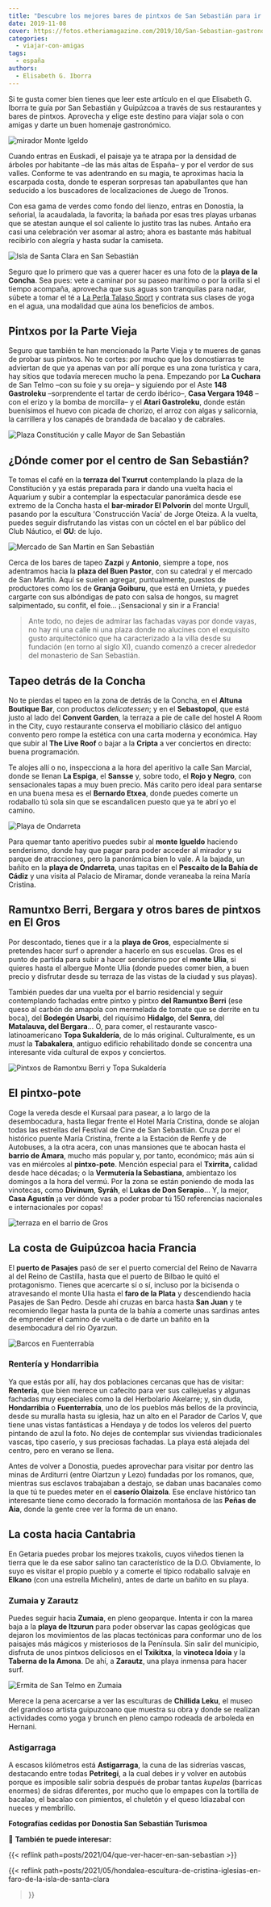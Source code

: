 ```yaml
---
title: "Descubre los mejores bares de pintxos de San Sebastián para ir con amigas"
date: 2019-11-08
cover: https://fotos.etheriamagazine.com/2019/10/San-Sebastian-gastronomia-Gros.jpg
categories: 
  - viajar-con-amigas
tags: 
  - españa
authors: 
  - Elisabeth G. Iborra
---
```


Si te gusta comer bien tienes que leer este artículo en el que Elisabeth G. Iborra te 
guía por San Sebastián y Guipúzcoa a través de sus restaurantes y bares de pintxos. 
Aprovecha y elige este destino para viajar sola o con amigas y darte un buen homenaje 
gastronómico. 

![mirador Monte Igeldo](https://fotos.etheriamagazine.com/2019/10/San-Sebastian-Igueldo.jpg "Vista de la bahía de San Sebatián desde el monte Igueldo. © DSST")

Cuando entras en Euskadi, el paisaje ya te atrapa por la densidad de árboles por 
habitante –de las más altas de España– y por el verdor de sus valles. Conforme te vas 
adentrando en su magia, te aproximas hacia la escarpada costa, donde te esperan 
sorpresas tan apabullantes que han seducido a los buscadores de localizaciones de Juego 
de Tronos. 

Con esa gama de verdes como fondo del lienzo, entras en Donostia, la señorial, la 
acaudalada, la favorita; la bañada por esas tres playas urbanas que se atestan aunque el 
sol caliente lo justito tras las nubes. Antaño era casi una celebración ver asomar al 
astro; ahora es bastante más habitual recibirlo con alegría y hasta sudar la camiseta. 

![Isla de Santa Clara en San Sebastián](https://fotos.etheriamagazine.com/2019/10/San-Sebastian-isla-santa-clara.jpg "Isla de Santa Clara en la bahía de la Concha. © Jochem Raat")

Seguro que lo primero que vas a querer hacer es una foto de la **playa de la Concha**. 
Sea pues: vete a caminar por su paseo marítimo o por la orilla si el tiempo acompaña, 
aprovecha que sus aguas son tranquilas para nadar, súbete a tomar el té a [La Perla 
Talaso Sport](https://www.la-perla.net) y contrata sus clases de yoga en el agua, una 
modalidad que aúna los beneficios de ambos. 

## Pintxos por la Parte Vieja

Seguro que también te han mencionado la Parte Vieja y te mueres de ganas de probar sus 
pintxos. No te cortes: por mucho que los donostiarras te adviertan de que ya apenas van 
por allí porque es una zona turística y cara, hay sitios que todavía merecen mucho la 
pena. Empezando por **La Cuchara** de San Telmo –con su foie y su oreja– y siguiendo por 
el Aste **148 Gastroleku** –sorprendente el tartar de cerdo ibérico–, **Casa Vergara 
1948** –con el erizo y la bomba de morcilla– y el **Atari Gastroleku**, donde están 
buenísimos el huevo con picada de chorizo, el arroz con algas y salicornia, la 
carrillera y los canapés de brandada de bacalao y de cabrales. 

![Plaza Constitución y calle Mayor de San Sebastián](https://fotos.etheriamagazine.com/2019/10/San-Sebatian-parte-vieja-consitucion-mayor.jpg "Plaza de la Constitución y calle Mayor, en la Parte Vieja de San Sebastián. © DSST")

## ¿Dónde comer por el centro de San Sebastián?

Te tomas el café en la **terraza del Txurrut** contemplando la plaza de la Constitución 
y ya estás preparada para ir dando una vuelta hacia el Aquarium y subir a contemplar la 
espectacular panorámica desde ese extremo de la Concha hasta el **bar-mirador El 
Polvorín** del monte Urgull, pasando por la escultura 'Construcción Vacía' de Jorge 
Oteiza. A la vuelta, puedes seguir disfrutando las vistas con un cóctel en el bar 
público del Club Náutico, el **GU**: de lujo. 

![Mercado de San Martín en San Sebastián](https://fotos.etheriamagazine.com/2019/10/San-Sebastian-catedral.jpg "Mercado de San Martín con la catedral al fondo. © DSST")

Cerca de los bares de tapeo **Zazpi** y **Antonio**, siempre a tope, nos adentramos 
hacia la **plaza del Buen Pastor**, con su catedral y el mercado de San Martín. Aquí se 
suelen agregar, puntualmente, puestos de productores como los de **Granja Goiburu**, que 
está en Urnieta, y puedes cargarte con sus albóndigas de pato con salsa de hongos, su 
magret salpimentado, su confit, el foie… ¡Sensacional y sin ir a Francia! 

> Ante todo, no dejes de admirar las fachadas vayas por donde vayas, no hay ni una calle 
> ni una plaza donde no alucines con el exquisito gusto arquitectónico que ha 
> caracterizado a la villa desde su fundación (en torno al siglo XI), cuando comenzó a 
> crecer alrededor del monasterio de San Sebastián. 

## Tapeo detrás de la Concha

No te pierdas el tapeo en la zona de detrás de la Concha, en el **Altuna Boutique Bar**, 
con productos _delicatessen_; y en el **Sebastopol**, que está justo al lado del 
**Convent Garden**, la terraza a pie de calle del hostel A Room in the City, cuyo 
restaurante conserva el mobiliario clásico del antiguo convento pero rompe la estética 
con una carta moderna y económica. Hay que subir al **The Live Roof** o bajar a la 
**Cripta** a ver conciertos en directo: buena programación. 

Te alojes allí o no, inspecciona a la hora del aperitivo la calle San Marcial, donde se 
llenan **La Espiga**, el **Sansse** y, sobre todo, el **Rojo y Negro**, con 
sensacionales tapas a muy buen precio. Más carito pero ideal para sentarse en una buena 
mesa es el **Bernardo Etxea**, donde puedes comerte un rodaballo tú sola sin que se 
escandalicen puesto que ya te abrí yo el camino. 

![Playa de Ondarreta](https://fotos.etheriamagazine.com/2019/10/San-Sebastian-Ondarreta-Miramar.jpg "Playa de Ondarreta y vistas desde los jardines del Palacio de Miramar. © DSST")

Para quemar tanto aperitivo puedes subir al **monte Igueldo** haciendo senderismo, donde 
hay que pagar para poder acceder al mirador y su parque de atracciones, pero la 
panorámica bien lo vale. A la bajada, un bañito en la **playa de Ondarreta**, unas 
tapitas en el **Pescaíto de la Bahía de Cádiz** y una visita al Palacio de Miramar, 
donde veraneaba la reina María Cristina. 

## Ramuntxo Berri, Bergara y otros bares de pintxos en El Gros

Por descontado, tienes que ir a la **playa de Gros**, especialmente si pretendes hacer 
surf o aprender a hacerlo en sus escuelas. Gros es el punto de partida para subir a 
hacer senderismo por el **monte Ulia**, si quieres hasta el albergue Monte Ulia (donde 
puedes comer bien, a buen precio y disfrutar desde su terraza de las vistas de la ciudad 
y sus playas). 

También puedes dar una vuelta por el barrio residencial y seguir contemplando fachadas 
entre pintxo y pintxo **del Ramuntxo Berri** (ese queso al carbón de amapola con 
mermelada de tomate que se derrite en tu boca), del **Bodegón Usarbi**, del riquísimo 
**Hidalgo**, del **Senra**, del **Matalauva, del Bergara**... O, para comer, el 
restaurante vasco-latinoamericano **Topa Sukaldería**, de lo más original. 
Culturalmente, es un _must_ la **Tabakalera**, antiguo edificio rehabilitado donde se 
concentra una interesante vida cultural de expos y conciertos. 

![Pintxos de Ramontxu Berri y Topa Sukaldería](https://fotos.etheriamagazine.com/2019/10/San-Sebastian-gastronomia-Gros.jpg "Pintxo de queso al carbón de Ramontxu Berri y tacos en Topa Sukaldería. © DSST")

## El pintxo-pote

Coge la vereda desde el Kursaal para pasear, a lo largo de la desembocadura, hasta 
llegar frente el Hotel María Cristina, donde se alojan todas las estrellas del Festival 
de Cine de San Sebastián. Cruza por el histórico puente María Cristina, frente a la 
Estación de Renfe y de Autobuses, a la otra acera, con unas mansiones que te abocan 
hasta el **barrio de Amara**, mucho más popular y, por tanto, económico; más aún si vas 
en miércoles al **pintxo-pote**. Mención especial para el **Txirrita,** calidad desde 
hace décadas; o la **Vermutería la Sebastiana**, ambientazo los domingos a la hora del 
vermú. Por la zona se están poniendo de moda las vinotecas, como **Divinum**, **Syráh**, 
el **Lukas de Don Serapio**… Y, la mejor, **Casa Agustín** ¡a ver dónde vas a poder 
probar tú 150 referencias nacionales e internacionales por copas! 

![terraza en el barrio de Gros](https://fotos.etheriamagazine.com/2019/10/San-Sebastian-ambiente-Gros.jpg "Ambiente en el barrio de Gros. © DSST")

## La costa de Guipúzcoa hacia Francia

El **puerto de Pasajes** pasó de ser el puerto comercial del Reino de Navarra al del 
Reino de Castilla, hasta que el puerto de Bilbao le quitó el protagonismo. Tienes que 
acercarte sí o sí, incluso por la bicisenda o atravesando el monte Ulia hasta el **faro 
de la Plata** y descendiendo hacia Pasajes de San Pedro. Desde ahí cruzas en barca hasta 
**San Juan** y te recomiendo llegar hasta la punta de la bahía a comerte unas sardinas 
antes de emprender el camino de vuelta o de darte un bañito en la desembocadura del río 
Oyarzun. 

![Barcos en Fuenterrabía](https://fotos.etheriamagazine.com/2019/10/San-Sebastian-Hondarribia.jpg "Puerto de Hondarribia. ©PB")

### Rentería y Hondarribia

Ya que estás por allí, hay dos poblaciones cercanas que has de visitar: **Rentería**, 
que bien merece un cafecito para ver sus callejuelas y algunas fachadas muy especiales 
como la del Herbolario Akelarre; y, sin duda, **Hondarribia** o **Fuenterrabía**, uno de 
los pueblos más bellos de la provincia, desde su muralla hasta su iglesia, haz un alto 
en el Parador de Carlos V, que tiene unas vistas fantásticas a Hendaya y de todos los 
veleros del puerto pintando de azul la foto. No dejes de contemplar sus viviendas 
tradicionales vascas, tipo caserío, y sus preciosas fachadas. La playa está alejada del 
centro, pero en verano se llena. 

Antes de volver a Donostia, puedes aprovechar para visitar por dentro las minas de 
Arditurri (entre Oiartzun y Lezo) fundadas por los romanos, que, mientras sus esclavos 
trabajaban a destajo, se daban unas bacanales como la que tú te puedes meter en el 
**caserío Olaizola**. Ese enclave histórico tan interesante tiene como decorado la 
formación montañosa de las **Peñas de Aia**, donde la gente cree ver la forma de un 
enano. 

## La costa hacia Cantabria

En Getaria puedes probar los mejores txakolis, cuyos viñedos tienen la tierra que le da 
ese sabor salino tan característico de la D.O. Obviamente, lo suyo es visitar el propio 
pueblo y a comerte el típico rodaballo salvaje en **Elkano** (con una estrella 
Michelin), antes de darte un bañito en su playa. 

### Zumaia y Zarautz

Puedes seguir hacia **Zumaia**, en pleno geoparque. Intenta ir con la marea baja a la 
**playa de Itzurun** para poder observar las capas geológicas que dejaron los 
movimientos de las placas tectónicas para conformar uno de los paisajes más mágicos y 
misteriosos de la Península. Sin salir del municipio, disfruta de unos pintxos 
deliciosos en el **Txikitxa**, la **vinoteca Idoia** y la **Taberna de la Amona**. De 
ahí, a **Zarautz**, una playa inmensa para hacer surf. 

![Ermita de San Telmo en Zumaia](https://fotos.etheriamagazine.com/2019/10/Costa-vasca-zumaia.jpg "Acantilados de Zumaia con la ermita de San Telmo. © Jordi Vich Navarro")

Merece la pena acercarse a ver las esculturas de **Chillida Leku**, el museo del 
grandioso artista guipuzcoano que muestra su obra y donde se realizan actividades como 
yoga y brunch en pleno campo rodeada de arboleda en Hernani. 

### Astigarraga

A escasos kilómetros está **Astigarraga**, la cuna de las sidrerías vascas, destacando 
entre todas **Petritegi**, a la cual debes ir y volver en autobús porque es imposible 
salir sobria después de probar tantas _kupelas_ (barricas enormes) de sidras diferentes, 
por mucho que lo empapes con la tortilla de bacalao, el bacalao con pimientos, el 
chuletón y el queso Idiazabal con nueces y membrillo. 

**Fotografías cedidas por Donostia San Sebastián Turismoa** 

📌 **También te puede interesar:** 

{{< reflink path=posts/2021/04/que-ver-hacer-en-san-sebastian >}} 

{{< reflink 
path=posts/2021/05/hondalea-escultura-de-cristina-iglesias-en-faro-de-la-isla-de-santa-clara 
>}}
